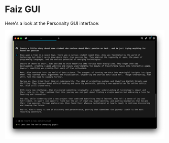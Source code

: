 # Faiz GUI

Here's a look at the Personalty GUI interface:

![Little Story ABout Me](asset/image.png)

